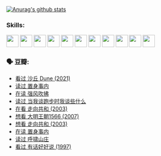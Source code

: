 
[![Anurag's github stats](https://github-readme-stats.vercel.app/api?username=w940853815)](https://github.com/anuraghazra/github-readme-stats)

### Skills:

<code><img height="32" src="https://cdn.jsdelivr.net/npm/simple-icons@v5/icons/python.svg"></code>
<code><img height="32" src="https://cdn.jsdelivr.net/npm/simple-icons@v5/icons/javascript.svg"></code>
<code><img height="32" src="https://cdn.jsdelivr.net/npm/simple-icons@v5/icons/django.svg"></code>
<code><img height="32" src="https://cdn.jsdelivr.net/npm/simple-icons@v5/icons/flask.svg"></code>
<code><img height="32" src="https://cdn.jsdelivr.net/npm/simple-icons@v5/icons/vuetify.svg"></code>
<code><img height="32" src="https://cdn.jsdelivr.net/npm/simple-icons@v5/icons/git.svg"></code>
<code><img height="32" src="https://cdn.jsdelivr.net/npm/simple-icons@v5/icons/docker.svg"></code>
<code><img height="32" src="https://cdn.jsdelivr.net/npm/simple-icons@v5/icons/postgresql.svg"></code>
<code><img height="32" src="https://cdn.jsdelivr.net/npm/simple-icons@v5/icons/elasticsearch.svg"></code>
<code><img height="32" src="https://cdn.jsdelivr.net/npm/simple-icons@v5/icons/macos.svg"></code>
<code><img height="32" src="https://cdn.jsdelivr.net/npm/simple-icons@v5/icons/linux.svg"></code>

### 🗣 豆瓣:

<!-- DOUBAN-ACTIVITIES:START -->
- [看过 沙丘 Dune‎ (2021)](https://www.douban.com/people/136069238/status/3726869471/?_i=42825073)
- [读过 置身事内](https://www.douban.com/people/136069238/status/3726223867/?_i=42825073)
- [在读 强风吹拂](https://www.douban.com/people/136069238/status/3725395475/?_i=42825073)
- [读过 当我谈跑步时我谈些什么](https://www.douban.com/people/136069238/status/3715422296/?_i=42825073)
- [在看 走向共和‎ (2003)](https://www.douban.com/people/136069238/status/3711470443/?_i=42825073)
- [想看 大明王朝1566‎ (2007)](https://www.douban.com/people/136069238/status/3710980213/?_i=42825073)
- [想看 走向共和‎ (2003)](https://www.douban.com/people/136069238/status/3710980002/?_i=42825073)
- [在读 置身事内](https://www.douban.com/people/136069238/status/3710472151/?_i=42825073)
- [读过 呼啸山庄](https://www.douban.com/people/136069238/status/3710470617/?_i=42825073)
- [看过 有话好好说‎ (1997)](https://www.douban.com/people/136069238/status/3709833172/?_i=42825073)
<!-- DOUBAN-ACTIVITIES:END -->
<!--
**w940853815/w940853815** is a ✨ _special_ ✨ repository because its `README.md` (this file) appears on your GitHub profile.

Here are some ideas to get you started:

- 🔭 I’m currently working on ...
- 🌱 I’m currently learning ...
- 👯 I’m looking to collaborate on ...
- 🤔 I’m looking for help with ...
- 💬 Ask me about ...
- 📫 How to reach me: ...
- 😄 Pronouns: ...
- ⚡ Fun fact: ...
-->
